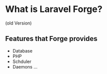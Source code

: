 # What is Laravel Forge?

(old Version)

## Features that Forge provides

- Database
- PHP
- Schduler
- Daemons
...
